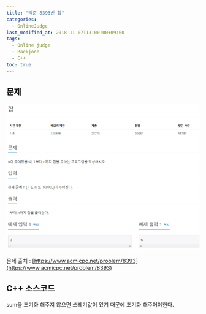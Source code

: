 ```yaml
---
title: "백준 8393번 합"
categories: 
  - OnlineJudge
last_modified_at: 2018-11-07T13:00:00+09:00
tags: 
  - Online judge
  - Baekjoon
  - C++
toc: true
---
```


## 문제

![8393](https://github.com/lesslate/lesslate.github.io/blob/master/assets/img/OnlineJudge/8393.png?raw=true)

문제 출처 : [https://www.acmicpc.net/problem/8393](https://www.acmicpc.net/problem/8393)



## C++ 소스코드

<script src="https://gist.github.com/lesslate/0237316268a45e5ca420462fc3da0cef.js"></script>

sum을 초기화 해주지 않으면 쓰레기값이 있기 때문에 초기화 해주어야한다. 